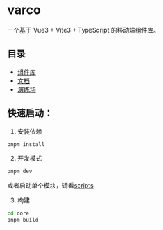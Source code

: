 # varco

一个基于 Vue3 + Vite3 + TypeScript 的移动端组件库。

## 目录

- [组件库](./core)
- [文档](./docs)
- [演练场](./play)

## 快速启动：

1. 安装依赖

```bash
pnpm install
```

2. 开发模式

```bash
pnpm dev
```

或者启动单个模块，请看[scripts](./package.json#scripts)

3. 构建

```bash
cd core
pnpm build
```
